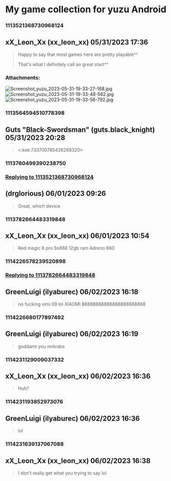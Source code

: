 # My game collection for yuzu Android
### 1113521368730968124
## xX_Leon_Xx (xx_leon_xx) 05/31/2023 17:36 

> Happy to say that most games here are pretty playable^^
> 
> That's what I definitely call an great start^^
### Attachments: 
![Screenshot_yuzu_2023-05-31-19-33-27-168.jpg](https://yuzudiscordbackup.s3.us-west-2.amazonaws.com/files-media/1113521368730968124_Screenshot_yuzu_2023-05-31-19-33-27-168.jpg)
![Screenshot_yuzu_2023-05-31-19-33-48-562.jpg](https://yuzudiscordbackup.s3.us-west-2.amazonaws.com/files-media/1113521368730968124_Screenshot_yuzu_2023-05-31-19-33-48-562.jpg)
![Screenshot_yuzu_2023-05-31-19-33-56-792.jpg](https://yuzudiscordbackup.s3.us-west-2.amazonaws.com/files-media/1113521368730968124_Screenshot_yuzu_2023-05-31-19-33-56-792.jpg)

### 1113564594510778398
## Guts "Black-Swordsman" (guts.black_knight) 05/31/2023 20:28 

> <:kek:733700785426268320>

### 1113760499390238750
### [Replying to 1113521368730968124](#1113521368730968124)
##  (drglorious) 06/01/2023 09:26 

> Great, which device

### 1113782664483319848
## xX_Leon_Xx (xx_leon_xx) 06/01/2023 10:54 

> Red magic 6 pro
> Ss888
> 12gb ram
> Adreno 660

### 1114226578239520898
### [Replying to 1113782664483319848](#1113782664483319848)
## GreenLuigi (ilyaburec) 06/02/2023 16:18 

> no fucking ximi 09 lol XIAOMI 88888888888888888888888

### 1114226680177897492
## GreenLuigi (ilyaburec) 06/02/2023 16:19 

> goddamt you mrkrabs

### 1114231129009037332
## xX_Leon_Xx (xx_leon_xx) 06/02/2023 16:36 

> Huh?

### 1114231193852973076
## GreenLuigi (ilyaburec) 06/02/2023 16:36 

> lol

### 1114231639137067088
## xX_Leon_Xx (xx_leon_xx) 06/02/2023 16:38 

> I don't really get what you trying to say lol

